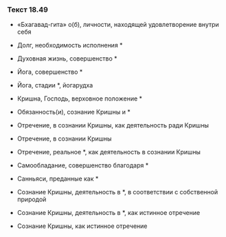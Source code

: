 ### Текст 18.49

- «Бхагавад-гита» о(б), личности, находящей удовлетворение внутри себя

- Долг, необходимость исполнения *

- Духовная жизнь, совершенство *

- Йога, совершенство *

- Йога, стадии *, йогарудха

- Кришна, Господь, верховное положение *

- Обязанность(и), сознание Кришны и *

- Отречение, в сознании Кришны, как деятельность ради Кришны

- Отречение, в сознании Кришны

- Отречение, реальное *, как деятельность в сознании Кришны

- Самообладание, совершенство благодаря *

- Санньяси, преданные как *

- Сознание Кришны, деятельность в *, в соответствии с собственной природой

- Сознание Кришны, деятельность в *, как истинное отречение

- Сознание Кришны, как истинное отречение
	
